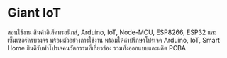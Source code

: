 # Giant IoT
สอนใช้งาน สินค้าอิเล็คทรอนิกส์, Arduino, IoT, Node-MCU, ESP8266, ESP32 และเซ็นเซอร์ครบวงจร พร้อมตัวอย่างการใช้งาน พร้อมให้คำปรึกษาโปรเจค Arduino, IoT, Smart Home ยินดีรับทำโปรเจคนวัตกรรมที่เกี่ยวข้อง รวมทั้งออกแบบและผลิต PCBA
